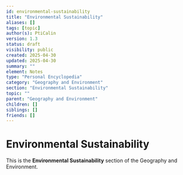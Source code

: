 ```yaml
---
id: environmental-sustainability
title: "Environmental Sustainability"
aliases: []
tags: [topic]
author(s): PtiCalin
version: 1.3
status: draft
visibility: public
created: 2025-04-30
updated: 2025-04-30
summary: ""
element: Notes
type: "Personal Encyclopedia"
category: "Geography and Environment"
section: "Environmental Sustainability"
topic: ""
parent: "Geography and Environment"
children: []
siblings: []
friends: []
---
```

# Environmental Sustainability

This is the **Environmental Sustainability** section of the Geography and Environment.
